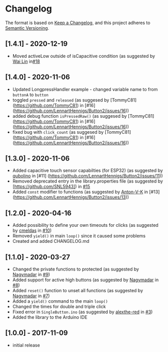 # Changelog

The format is based on [Keep a Changelog](https://keepachangelog.com/en/1.0.0/),
and this project adheres to [Semantic Versioning](https://semver.org/spec/v2.0.0.html).

## [1.4.1] - 2020-12-19
- Moved activeLow outside of isCapacitive condition (as suggested by [Wai Lin](https://github.com/w4ilun) in[#18](https://github.com/LennartHennigs/Button2/pull/18)



## [1.4.0] - 2020-11-06
- Updated LongpressHandler example - changed variable name to from ```buttonA``` to ```button```
- toggled ```pressed``` and ```released``` (as suggesed by [TommyC81] (https://github.com/TommyC81) in [#16] (https://github.com/LennartHennigs/Button2/issues/16))
- added debug function ```isPressedRaw()``` (as suggesed by [TommyC81] (https://github.com/TommyC81) in [#16] (https://github.com/LennartHennigs/Button2/issues/16))
- fixed bug with ```click_count``` (as suggesed by [TommyC81] (https://github.com/TommyC81) in [#16] (https://github.com/LennartHennigs/Button2/issues/16))

## [1.3.0] - 2020-11-06
- Added capacitive touch sensor capabilties (for ESP32) (as suggested by [qubolino](https://github.com/qubolino) in [#11] (https://github.com/LennartHennigs/Button2/issues/11)) 
- Removed deprecated entry in the library.properties file (as suggested by [https://github.com/SNL5943]) in [#15](https://github.com/LennartHennigs/Button2/issues/15)
- Added ```const```  modifier to functions (as suggested by [Anton-V-K](https://github.com/Anton-V-K) in [#13] (https://github.com/LennartHennigs/Button2/issues/13)) 


## [1.2.0] - 2020-04-16
- Added possibility to define your own timeouts for clicks (as suggested by [cmeldas](https://github.com/cmeldas) in [#10](https://github.com/LennartHennigs/Button2/issues/10))
- Removed ```yield()``` in main ```loop()``` since it caused some problems
- Created and added CHANGELOG.md 


## [1.1.0] - 2020-03-27
- Changed the private functions to protected (as suggested by [Nagymadar](https://github.com/Nagymadar) in [#9](https://github.com/LennartHennigs/Button2/issues/9))
- Added support for active high buttons (as suggested by [Nagymadar](https://github.com/Nagymadar) in [#8](https://github.com/LennartHennigs/Button2/issues/8))
- Added ```reset()``` function to unset all functions (as suggested by [Nagymadar](https://github.com/Nagymadar) in [#7](https://github.com/LennartHennigs/Button2/issues/7))
- Added a ```yield()``` command to the main ```loop()```
- Changed the times for double and triple click
- Fixed error in ```SingleButton.ino``` (as suggested by [alexthe-red](https://github.com/alexthe-red) in [#3](https://github.com/LennartHennigs/Button2/issues/3))
- Added the library to the Arduino IDE


## [1.0.0] - 2017-11-09
- initial release